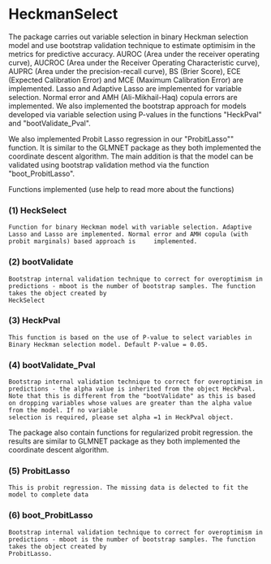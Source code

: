 # HeckmanSelect

The package carries out variable selection in binary Heckman selection model and use bootstrap validation technique to estimate optimisim in the metrics for predictive accuracy. AUROC (Area under the receiver operating curve), 
AUCROC (Area under the Receiver Operating Characteristic curve), AUPRC (Area under the precision-recall curve), BS (Brier Score), ECE (Expected Calibration Error) and MCE (Maximum Calibration Error) are implemented.
Lasso and Adaptive Lasso are implemented for variable selection. Normal error and AMH (Ali-Mikhail-Haq) copula errors are implemented. We also implemented the 
bootstrap approach for models developed via variable selection using P-values in the functions "HeckPval" and "bootValidate_Pval".

We also implemented Probit Lasso regression in our "ProbitLasso"" function. It is similar to the GLMNET package as they both implemented the coordinate descent
algorithm. The main addition is that the model can be validated using bootstrap validation method via the function "boot_ProbitLasso".

Functions implemented (use help to read more about the functions)
### (1) HeckSelect 
    Function for binary Heckman model with variable selection. Adaptive Lasso and Lasso are implemented. Normal error and AMH copula (with probit marginals) based approach is     implemented.
 
### (2) bootValidate
    Bootstrap internal validation technique to correct for overoptimism in predictions - mboot is the number of bootstrap samples. The function takes the object created by
    HeckSelect
 
### (3) HeckPval
    This function is based on the use of P-value to select variables in Binary Heckman selection model. Default P-value = 0.05. 
  
### (4) bootValidate_Pval
    Bootstrap internal validation technique to correct for overoptimism in predictions - the alpha value is inherited from the object HeckPval.
    Note that this is different from the "bootValidate" as this is based on dropping variables whose values are greater than the alpha value from the model. If no variable
    selection is required, please set alpha =1 in HeckPval object.
  

The package also contain functions for regularized probit regression. the results are similar to GLMNET package as they both implemented the coordinate descent algorithm.

### (5) ProbitLasso
    This is probit regression. The missing data is delected to fit the model to complete data
    
### (6) boot_ProbitLasso
    Bootstrap internal validation technique to correct for overoptimism in predictions - mboot is the number of bootstrap samples. The function takes the object created by 
    ProbitLasso.
    
